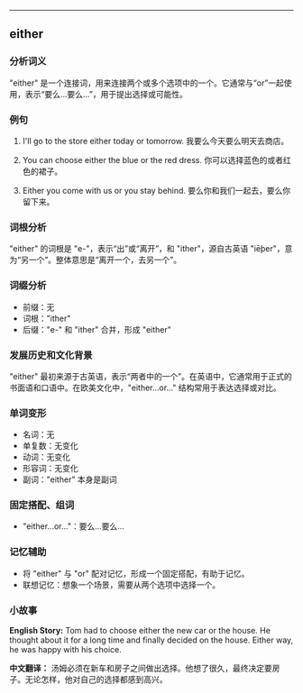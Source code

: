 
---------------
## either
### 分析词义
"either" 是一个连接词，用来连接两个或多个选项中的一个。它通常与“or”一起使用，表示“要么...要么...”，用于提出选择或可能性。

### 例句
1. I'll go to the store either today or tomorrow.
   我要么今天要么明天去商店。

2. You can choose either the blue or the red dress.
   你可以选择蓝色的或者红色的裙子。

3. Either you come with us or you stay behind.
   要么你和我们一起去，要么你留下来。

### 词根分析
"either" 的词根是 "e-"，表示“出”或“离开”，和 "ither"，源自古英语 "iēþer"，意为“另一个”。整体意思是“离开一个，去另一个”。

### 词缀分析
- 前缀：无
- 词根："ither"
- 后缀："e-" 和 "ither" 合并，形成 "either"

### 发展历史和文化背景
"either" 最初来源于古英语，表示“两者中的一个”。在英语中，它通常用于正式的书面语和口语中。在欧美文化中，"either...or..." 结构常用于表达选择或对比。

### 单词变形
- 名词：无
- 单复数：无变化
- 动词：无变化
- 形容词：无变化
- 副词："either" 本身是副词

### 固定搭配、组词
- "either...or..."：要么...要么...

### 记忆辅助
- 将 "either" 与 "or" 配对记忆，形成一个固定搭配，有助于记忆。
- 联想记忆：想象一个场景，需要从两个选项中选择一个。

### 小故事
**English Story:**
Tom had to choose either the new car or the house. He thought about it for a long time and finally decided on the house. Either way, he was happy with his choice.

**中文翻译：**
汤姆必须在新车和房子之间做出选择。他想了很久，最终决定要房子。无论怎样，他对自己的选择都感到高兴。

